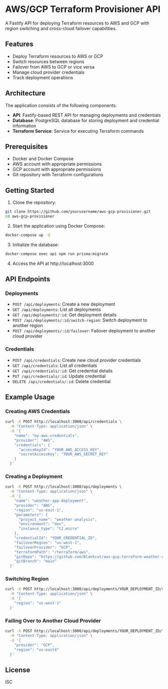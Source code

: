 # AWS/GCP Terraform Provisioner API

A Fastify API for deploying Terraform resources to AWS and GCP with region switching and cross-cloud failover capabilities.

## Features

- Deploy Terraform resources to AWS or GCP
- Switch resources between regions
- Failover from AWS to GCP or vice versa
- Manage cloud provider credentials
- Track deployment operations

## Architecture

The application consists of the following components:

- **API**: Fastify-based REST API for managing deployments and credentials
- **Database**: PostgreSQL database for storing deployment and credential information
- **Terraform Service**: Service for executing Terraform commands

## Prerequisites

- Docker and Docker Compose
- AWS account with appropriate permissions
- GCP account with appropriate permissions
- Git repository with Terraform configurations

## Getting Started

1. Clone the repository:

```bash
git clone https://github.com/yourusername/aws-gcp-provisioner.git
cd aws-gcp-provisioner
```

2. Start the application using Docker Compose:

```bash
docker-compose up -d
```

3. Initialize the database:

```bash
docker-compose exec api npm run prisma:migrate
```

4. Access the API at http://localhost:3000

## API Endpoints

### Deployments

- `POST /api/deployments`: Create a new deployment
- `GET /api/deployments`: List all deployments
- `GET /api/deployments/:id`: Get deployment details
- `POST /api/deployments/:id/switch-region`: Switch deployment to another region
- `POST /api/deployments/:id/failover`: Failover deployment to another cloud provider

### Credentials

- `POST /api/credentials`: Create new cloud provider credentials
- `GET /api/credentials`: List all credentials
- `GET /api/credentials/:id`: Get credential details
- `PUT /api/credentials/:id`: Update credential
- `DELETE /api/credentials/:id`: Delete credential

## Example Usage

### Creating AWS Credentials

```bash
curl -X POST http://localhost:3000/api/credentials \
  -H "Content-Type: application/json" \
  -d '{
    "name": "my-aws-credentials",
    "provider": "AWS",
    "credentials": {
      "accessKeyId": "YOUR_AWS_ACCESS_KEY",
      "secretAccessKey": "YOUR_AWS_SECRET_KEY"
    }
  }'
```

### Creating a Deployment

```bash
curl -X POST http://localhost:3000/api/deployments \
  -H "Content-Type: application/json" \
  -d '{
    "name": "weather-app-deployment",
    "provider": "AWS",
    "region": "us-east-1",
    "parameters": {
      "project_name": "weather-analysis",
      "environment": "dev",
      "instance_type": "t2.micro"
    },
    "credentialId": "YOUR_CREDENTIAL_ID",
    "failoverRegion": "us-west-1",
    "failoverProvider": "GCP",
    "terraformPath": "/terraform/aws",
    "gitRepo": "https://github.com/Blankcut/aws-gcp-terraform-weather-app.git",
    "gitBranch": "main"
  }'
```

### Switching Region

```bash
curl -X POST http://localhost:3000/api/deployments/YOUR_DEPLOYMENT_ID/switch-region \
  -H "Content-Type: application/json" \
  -d '{
    "region": "us-west-1"
  }'
```

### Failing Over to Another Cloud Provider

```bash
curl -X POST http://localhost:3000/api/deployments/YOUR_DEPLOYMENT_ID/failover \
  -H "Content-Type: application/json" \
  -d '{
    "provider": "GCP",
    "region": "us-east4"
  }'
```

## License

ISC
